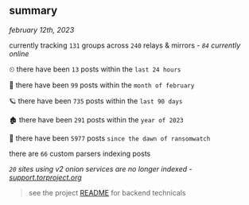 
## summary
_february 12th, 2023_

currently tracking `131` groups across `240` relays & mirrors - _`84` currently online_

⏲ there have been `13` posts within the `last 24 hours`

🦈 there have been `99` posts within the `month of february`

🪐 there have been `735` posts within the `last 90 days`

🏚 there have been `291` posts within the `year of 2023`

🦕 there have been `5977` posts `since the dawn of ransomwatch`

there are `66` custom parsers indexing posts

_`20` sites using v2 onion services are no longer indexed - [support.torproject.org](https://support.torproject.org/onionservices/v2-deprecation/)_

> see the project [README](https://github.com/joshhighet/ransomwatch#ransomwatch--) for backend technicals
